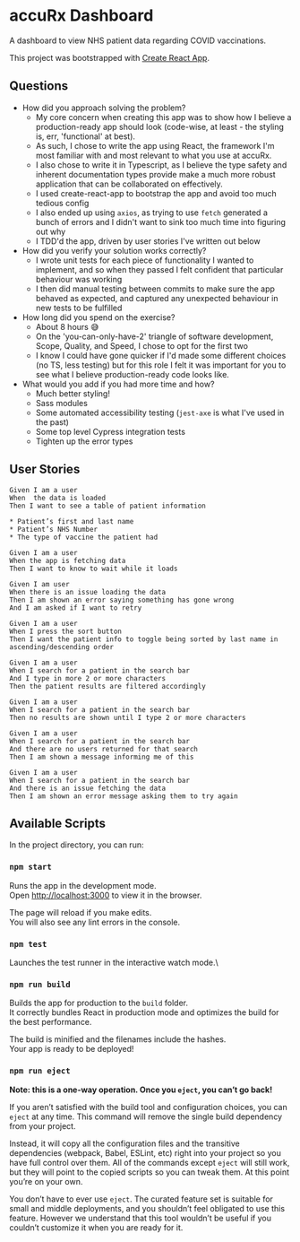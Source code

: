 # accuRx Dashboard

A dashboard to view NHS patient data regarding COVID vaccinations.

This project was bootstrapped with [Create React App](https://github.com/facebook/create-react-app).

## Questions

- How did you approach solving the problem?
    - My core concern when creating this app was to show how I believe a production-ready app should look (code-wise, at least - the styling is, err, 'functional' at best).
    - As such, I chose to write the app using React, the framework I'm most familiar with and most relevant to what you use at accuRx.
    - I also chose to write it in Typescript, as I believe the type safety and inherent documentation types provide make a much more robust application that can be collaborated on effectively.
    - I used create-react-app to bootstrap the app and avoid too much tedious config
    - I also ended up using `axios`, as trying to use `fetch` generated a bunch of errors and I didn't want to sink too much time into figuring out why
    - I TDD'd the app, driven by user stories I've written out below
- How did you verify your solution works correctly?
  - I wrote unit tests for each piece of functionality I wanted to implement, and so when they passed I felt confident that particular behaviour was working
  - I then did manual testing between commits to make sure the app behaved as expected, and captured any unexpected behaviour in new tests to be fulfilled
- How long did you spend on the exercise?
  - About 8 hours 😅
  - On the 'you-can-only-have-2' triangle of software development, Scope, Quality, and Speed, I chose to opt for the first two
  - I know I could have gone quicker if I'd made some different choices (no TS, less testing) but for this role I felt it was important for you to see what I believe production-ready code looks like.
- What would you add if you had more time and how?
  - Much better styling!
  - Sass modules
  - Some automated accessibility testing (`jest-axe` is what I've used in the past) 
  - Some top level Cypress integration tests
  - Tighten up the error types


## User Stories

```
Given I am a user
When  the data is loaded
Then I want to see a table of patient information

* Patient’s first and last name
* Patient’s NHS Number
* The type of vaccine the patient had
```

```
Given I am a user
When the app is fetching data
Then I want to know to wait while it loads
```
```
Given I am user
When there is an issue loading the data
Then I am shown an error saying something has gone wrong
And I am asked if I want to retry
```

```
Given I am a user 
When I press the sort button
Then I want the patient info to toggle being sorted by last name in ascending/descending order
```

```
Given I am a user
When I search for a patient in the search bar
And I type in more 2 or more characters
Then the patient results are filtered accordingly
```

```
Given I am a user
When I search for a patient in the search bar 
Then no results are shown until I type 2 or more characters
```

```
Given I am a user
When I search for a patient in the search bar 
And there are no users returned for that search
Then I am shown a message informing me of this
```

```
Given I am a user
When I search for a patient in the search bar 
And there is an issue fetching the data
Then I am shown an error message asking them to try again
```

## Available Scripts

In the project directory, you can run:

### `npm start`

Runs the app in the development mode.\
Open [http://localhost:3000](http://localhost:3000) to view it in the browser.

The page will reload if you make edits.\
You will also see any lint errors in the console.

### `npm test`

Launches the test runner in the interactive watch mode.\

### `npm run build`

Builds the app for production to the `build` folder.\
It correctly bundles React in production mode and optimizes the build for the best performance.

The build is minified and the filenames include the hashes.\
Your app is ready to be deployed!


### `npm run eject`

**Note: this is a one-way operation. Once you `eject`, you can’t go back!**

If you aren’t satisfied with the build tool and configuration choices, you can `eject` at any time. This command will remove the single build dependency from your project.

Instead, it will copy all the configuration files and the transitive dependencies (webpack, Babel, ESLint, etc) right into your project so you have full control over them. All of the commands except `eject` will still work, but they will point to the copied scripts so you can tweak them. At this point you’re on your own.

You don’t have to ever use `eject`. The curated feature set is suitable for small and middle deployments, and you shouldn’t feel obligated to use this feature. However we understand that this tool wouldn’t be useful if you couldn’t customize it when you are ready for it.
